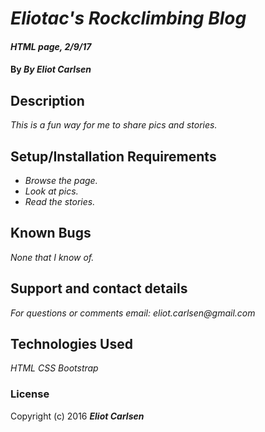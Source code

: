 # _Eliotac's Rockclimbing Blog_

#### _HTML page, 2/9/17_

#### By _**By Eliot Carlsen**_

## Description

_This is a fun way for me to share pics and stories._

## Setup/Installation Requirements

* _Browse the page._
* _Look at pics._
* _Read the stories._


## Known Bugs

_None that I know of._

## Support and contact details

_For questions or comments email: eliot.carlsen@gmail.com_

## Technologies Used

_HTML_
_CSS_
_Bootstrap_

### License

Copyright (c) 2016 **_Eliot Carlsen_**
